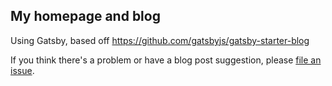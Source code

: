 ## My homepage and blog

Using Gatsby, based off https://github.com/gatsbyjs/gatsby-starter-blog

If you think there's a problem or have a blog post suggestion, please [file an issue](https://github.com/markogresak/markogresak.github.io/issues/new).
